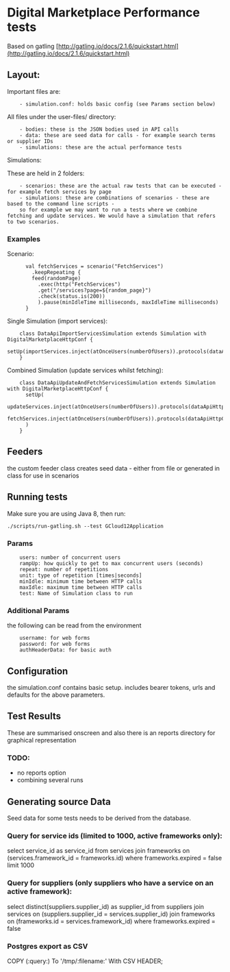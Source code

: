 # Digital Marketplace Performance tests

Based on gatling [http://gatling.io/docs/2.1.6/quickstart.html](http://gatling.io/docs/2.1.6/quickstart.html)

## Layout:

Important files are:

        - simulation.conf: holds basic config (see Params section below)

All files under the user-files/ directory:

        - bodies: these is the JSON bodies used in API calls
        - data: these are seed data for calls - for example search terms or supplier IDs
        - simulations: these are the actual performance tests

Simulations:

These are held in 2 folders:

        - scenarios: these are the actual raw tests that can be executed - for example fetch services by page
        - simulations: these are combinations of scenarios - these are based to the command line scripts -
        so for example we may want to run a tests where we combine fetching and update services. We would have a simulation that refers to two scenarios.


### Examples

Scenario:

          val fetchServices = scenario("FetchServices")
            .keepRepeating {
            feed(randomPage)
              .exec(http("FetchServices")
              .get("/services?page=${random_page}")
              .check(status.is(200))
              ).pause(minIdleTime milliseconds, maxIdleTime milliseconds)
          }


Single Simulation (import services):

        class DataApiImportServicesSimulation extends Simulation with DigitalMarketplaceHttpConf {
          setUp(importServices.inject(atOnceUsers(numberOfUsers)).protocols(dataApiHttpConf))
        }

Combined Simulation (update services whilst fetching):

        class DataApiUpdateAndFetchServicesSimulation extends Simulation with DigitalMarketplaceHttpConf {
          setUp(
            updateServices.inject(atOnceUsers(numberOfUsers)).protocols(dataApiHttpConf),
            fetchServices.inject(atOnceUsers(numberOfUsers)).protocols(dataApiHttpConf)
          )
        }

## Feeders

the custom feeder class creates seed data - either from file or generated in class for use in scenarios

## Running tests

Make sure you are using Java 8, then run:

```
./scripts/run-gatling.sh --test GCloud12Application
```

### Params

        users: number of concurrent users
        rampUp: how quickly to get to max concurrent users (seconds)
        repeat: number of repetitions
        unit: type of repetition [times|seconds]
        minIdle: minimum time between HTTP calls
        maxIdle: maximum time between HTTP calls
        test: Name of Simulation class to run

### Additional Params

the following can be read from the environment

        username: for web forms
        password: for web forms
        authHeaderData: for basic auth

## Configuration

the simulation.conf contains basic setup. includes bearer tokens, urls and defaults for the above parameters.

## Test Results

These are summarised onscreen and also there is an reports directory for graphical representation

### TODO:

- no reports option
- combining several runs


## Generating source Data

Seed data for some tests needs to be derived from the database.

### Query for service ids (limited to 1000, active frameworks only):

select service_id as service_id from services join frameworks on (services.framework_id = frameworks.id) where frameworks.expired = false limit 1000

### Query for suppliers (only suppliers who have a service on an active framework):

select distinct(suppliers.supplier_id) as supplier_id from suppliers join services on (suppliers.supplier_id = services.supplier_id) join frameworks on (frameworks.id = services.framework_id) where frameworks.expired = false

### Postgres export as CSV
COPY (:query:) To '/tmp/:filename:' With CSV HEADER;
